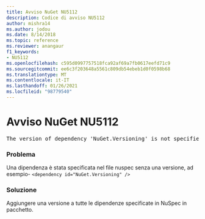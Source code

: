 ```yaml
---
title: Avviso NuGet NU5112
description: Codice di avviso NU5112
author: mishra14
ms.author: jodou
ms.date: 8/14/2018
ms.topic: reference
ms.reviewer: anangaur
f1_keywords:
- NU5112
ms.openlocfilehash: c595d0997757518fca92af69a7fb0617eefd71c9
ms.sourcegitcommit: ee6c3f203648a5561c809db54ebeb1d0f0598b68
ms.translationtype: MT
ms.contentlocale: it-IT
ms.lasthandoff: 01/26/2021
ms.locfileid: "98779540"
---
```

# <a name="nuget-warning-nu5112"></a>Avviso NuGet NU5112
<pre>The version of dependency 'NuGet.Versioning' is not specified. Specify the version of dependency and rebuild your package.</pre>

### <a name="issue"></a>Problema

Una dipendenza è stata specificata nel file nuspec senza una versione, ad esempio- `<dependency id="NuGet.Versioning" />`


### <a name="solution"></a>Soluzione

Aggiungere una versione a tutte le dipendenze specificate in NuSpec in pacchetto.

